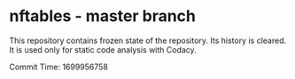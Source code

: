 # nftables - master branch

This repository contains frozen state of the repository.
Its history is cleared. It is used only for static code
analysis with Codacy.

Commit Time: 1699956758